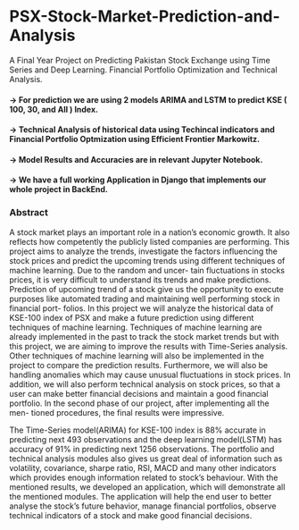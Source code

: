 # PSX-Stock-Market-Prediction-and-Analysis
A Final Year Project on Predicting Pakistan Stock Exchange using Time Series and Deep Learning. Financial Portfolio Optimization and Technical Analysis.

#### -> For prediction we are using 2 models ARIMA and LSTM to predict KSE ( 100, 30, and All ) Index.

#### -> Technical Analysis of historical data using Techincal indicators and Financial Portfolio Optmization using Efficient Frontier Markowitz.

#### -> Model Results and Accuracies are in relevant Jupyter Notebook.

#### -> We have a full working Application in Django that implements our whole project in BackEnd. 



### Abstract

A stock market plays an important role in a nation’s economic growth. It also reflects how
competently the publicly listed companies are performing. This project aims to analyze
the trends, investigate the factors influencing the stock prices and predict the upcoming
trends using different techniques of machine learning. Due to the random and uncer-
tain fluctuations in stocks prices, it is very difficult to understand its trends and make
predictions. Prediction of upcoming trend of a stock give us the opportunity to execute
purposes like automated trading and maintaining well performing stock in financial port-
folios. In this project we will analyze the historical data of KSE-100 index of PSX and
make a future prediction using different techniques of machine learning. Techniques of
machine learning are already implemented in the past to track the stock market trends but
with this project, we are aiming to improve the results with Time-Series analysis. Other
techniques of machine learning will also be implemented in the project to compare the
prediction results. Furthermore, we will also be handling anomalies which may cause
unusual fluctuations in stock prices. In addition, we will also perform technical analysis
on stock prices, so that a user can make better financial decisions and maintain a good
financial portfolio. In the second phase of our project, after implementing all the men-
tioned procedures, the final results were impressive. 

The Time-Series model(ARIMA) for KSE-100 index is 88% accurate in predicting next 493 observations
and the deep learning model(LSTM) has accuracy of 91% in predicting next 1256 observations. The portfolio
and technical analysis modules also gives us great deal of information such as volatility,
covariance, sharpe ratio, RSI, MACD and many other indicators which provides enough
information related to stock’s behaviour. With the mentioned results, we developed an
application, which will demonstrate all the mentioned modules. The application will help
the end user to better analyse the stock’s future behavior, manage financial portfolios,
observe technical indicators of a stock and make good financial decisions.

